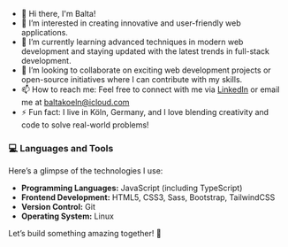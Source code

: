 - 👋 Hi there, I'm Balta!  
- 👀 I’m interested in creating innovative and user-friendly web applications.  
- 🌱 I’m currently learning advanced techniques in modern web development and staying updated with the latest trends in full-stack development.  
- 💞️ I’m looking to collaborate on exciting web development projects or open-source initiatives where I can contribute with my skills.  
- 📫 How to reach me: Feel free to connect with me via [LinkedIn](#) or email me at baltakoeln@icloud.com  
- ⚡ Fun fact: I live in Köln, Germany, and I love blending creativity and code to solve real-world problems!  

### 💻 Languages and Tools  
Here’s a glimpse of the technologies I use:  

- **Programming Languages:** JavaScript (including TypeScript)  
- **Frontend Development:** HTML5, CSS3, Sass, Bootstrap, TailwindCSS
- **Version Control:** Git  
- **Operating System:** Linux  

Let’s build something amazing together! 🚀  

